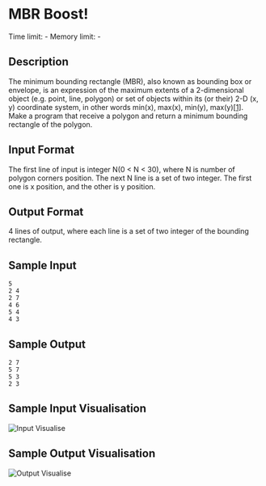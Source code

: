 # MBR Boost!
Time limit: -
Memory limit: -

## Description
The minimum bounding rectangle (MBR), also known as bounding box or envelope, is an expression of the maximum extents of a 2-dimensional object (e.g. point, line, polygon) or set of objects within its (or their) 2-D (x, y) coordinate system, in other words min(x), max(x), min(y), max(y)[[1]](https://en.wikipedia.org/wiki/Minimum_bounding_rectangle).
Make a program that receive a polygon and return a minimum bounding rectangle of the polygon.

## Input Format
The first line of input is integer N(0 < N < 30), where N is number of polygon corners position.
The next N line is a set of two integer. The first one is x position, and the other is y position.

## Output Format
4 lines of output, where each line is a set of two integer of the bounding rectangle.

## Sample Input
```
5
2 4
2 7
4 6
5 4
4 3
```

## Sample Output
```
2 7
5 7
5 3
2 3
```

## Sample Input Visualisation
![Input Visualise](https://github.com/basisdatalab/research_group/blob/master/assignment/bonus_3/input.png "Input Visualise")

## Sample Output Visualisation
![Output Visualise](https://github.com/basisdatalab/research_group/blob/master/assignment/bonus_3/output.png "Output Visualise")
